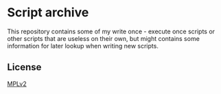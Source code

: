 # Script archive

This repository contains some of my write once - execute once scripts or other
scripts that are useless on their own, but might contains some information for
later lookup when writing new scripts.

## License

[MPLv2](LICENSE)
